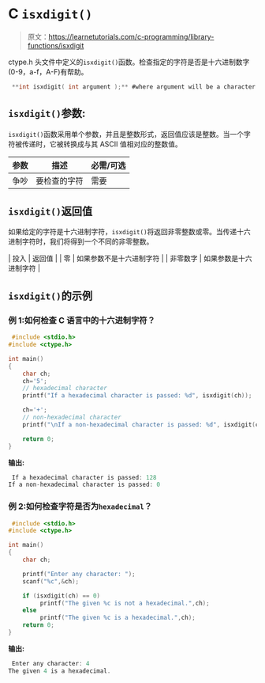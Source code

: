 # C `isxdigit()`

> 原文：<https://learnetutorials.com/c-programming/library-functions/isxdigit>

ctype.h 头文件中定义的`isxdigit()`函数。检查指定的字符是否是十六进制数字(0-9，a-f，A-F)有帮助。

```c
 **int isxdigit( int argument );** #where argument will be a character 

```

## `isxdigit()`参数:

`isxdigit()`函数采用单个参数，并且是整数形式，返回值应该是整数。当一个字符被传递时，它被转换成与其 ASCII 值相对应的整数值。

| 参数 | 描述 | 必需/可选 |
| --- | --- | --- |
| 争吵 | 要检查的字符 | 需要 |

## `isxdigit()`返回值

如果给定的字符是十六进制字符，`isxdigit()`将返回非零整数或零。当传递十六进制字符时，我们将得到一个不同的非零整数。

| 投入 | 返回值 |
| 零 | 如果参数不是十六进制字符 |
| 非零数字 | 如果参数是十六进制字符 |

## `isxdigit()`的示例

### 例 1:如何检查 C 语言中的十六进制字符？

```c
 #include <stdio.h>
#include <ctype.h>

int main()
{
    char ch;
    ch='5';
    // hexadecimal character
    printf("If a hexadecimal character is passed: %d", isxdigit(ch));

    ch='+';
    // non-hexadecimal character
    printf("\nIf a non-hexadecimal character is passed: %d", isxdigit(ch));

    return 0;
} 

```

**输出:**

```c
 If a hexadecimal character is passed: 128
If a non-hexadecimal character is passed: 0 
```

### 例 2:如何检查字符是否为`hexadecimal`？

```c
 #include <stdio.h>
#include <ctype.h>

int main()
{
    char ch;

    printf("Enter any character: ");
    scanf("%c",&ch);

    if (isxdigit(ch) == 0)
         printf("The given %c is not a hexadecimal.",ch);
    else
         printf("The given %c is a hexadecimal.",ch);
    return 0;
} 

```

**输出:**

```c
 Enter any character: 4
The given 4 is a hexadecimal. 
```